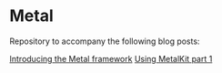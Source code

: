 # Metal

Repository to accompany the following blog posts: 

[Introducing the Metal framework](http://mhorga.org/2016/01/04/introducing-the-metal-framework.html)
[Using MetalKit part 1](http://mhorga.org/2016/01/11/using-metalkit-part-1.html)
